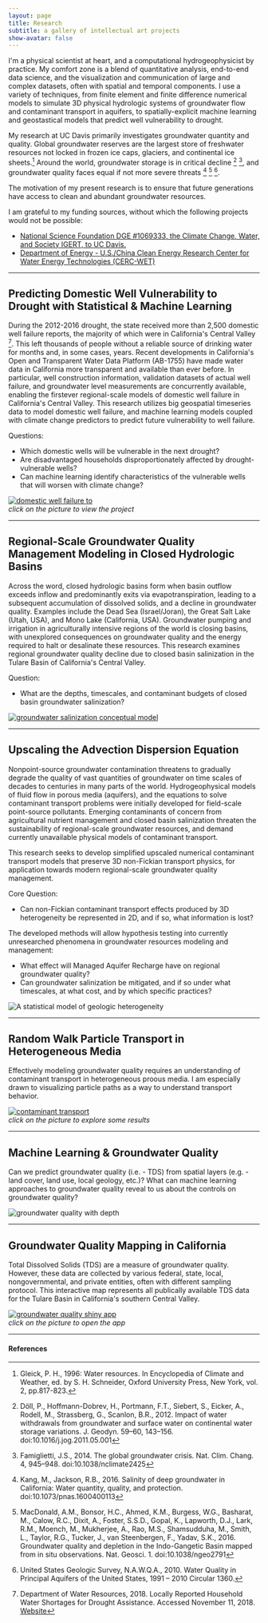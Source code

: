 ```yaml
---
layout: page
title: Research
subtitle: a gallery of intellectual art projects
show-avatar: false
---
```


I'm a physical scientist at heart, and a computational hydrogeophysicist by practice. My comfort zone is a blend of quantitative analysis, end-to-end data science, and the visualization and communication of large and complex datasets, often with spatial and temporal components. I use a variety of techniques, from finite element and finite difference numerical models to simulate 3D physical hydrologic systems of groundwater flow and contaminant transport in aquifers, to spatially-explicit machine learning and geostastical models that predict well vulnerability to drought.  

My research at UC Davis primarily investigates groundwater quantity and quality. Global groundwater reserves are the largest store of freshwater resources not locked in frozen ice caps, glaciers, and continental ice sheets.[^fn1] Around the world, groundwater storage is in critical decline [^fn2] [^fn3], and groundwater quality faces equal if not more severe threats [^fn4] [^fn5] [^fn6].  

The motivation of my present research is to ensure that future generations have access to clean and abundant groundwater resources.  

I am grateful to my funding sources, without which the following projects would not be possible:  
* [National Science Foundation DGE #1069333, the Climate Change, Water, and Society IGERT, to UC Davis.](http://ccwas.ucdavis.edu/)  
* [Department of Energy - U.S./China Clean Energy Research Center for Water Energy Technologies (CERC-WET)](https://cerc-wet.berkeley.edu/)  

***
## Predicting Domestic Well Vulnerability to Drought with Statistical & Machine Learning
During the 2012-2016 drought, the state received more than 2,500 domestic well failure reports, the majority of which were in California's Central Valley [^fn7]. This left thousands of people without a reliable source of drinking water for months and, in some cases, years. Recent developments in California's Open and Transparent Water Data Platform (AB-1755) have made water data in California more transparent and available than ever before. In particular, well construction information, validation datasets of actual well failure, and groundwater level measurements are concurrently available, enabling the firstever regional-scale models of domestic well failure in California's Central Valley. This research utilizes big geospatial timeseries data to model domestic well failure, and machine learning models coupled with climate change predictors to predict future vulnerability to well failure.  

Questions:
* Which domestic wells will be vulnerable in the next drought?  
* Are disadvantaged households disproportionately affected by drought-vulnerable wells?  
* Can machine learning identify characteristics of the vulnerable wells that will worsen with climate change?  
 
[![domestic well failure to ](/img/cawdc_dash.png)](https://richpauloo.github.io/flexdash.html)  
*click on the picture to view the project*  

***
## Regional-Scale Groundwater Quality Management Modeling in Closed Hydrologic Basins
Across the word, closed hydrologic basins form when basin outflow exceeds inflow and predominantly exits via evapotranspiration, leading to a subsequent accumulation of dissolved solids, and a decline in groundwater quality. Examples include the Dead Sea (Israel/Joran), the Great Salt Lake (Utah, USA), and Mono Lake (California, USA). Groundwater pumping and irrigation in agriculturally intensive regions of the world is closing basins, with unexplored consequences on groundwater quality and the energy required to halt or desalinate these resources. This research examines regional groundwater quality decline due to closed basin salinization in the Tulare Basin of California's Central Valley. 

Question:
* What are the depths, timescales, and contaminant budgets of closed basin groundwater salinization?  

[![groundwater salinization conceptual model](img/gw_sal.png)](https://github.com/richpauloo/Monte-Carlo-Mixing-Model)

***
## Upscaling the Advection Dispersion Equation

Nonpoint-source groundwater contamination threatens to gradually degrade the quality of vast quantities of groundwater on time scales of decades to centuries in many parts of the world. Hydrogeophysical models of fluid flow in porous media (aquifers), and the equations to solve contaminant transport problems were initially developed for field-scale point-source pollutants. Emerging contaminants of concern from agricultural nutrient management and closed basin salinization threaten the sustainability of regional-scale groundwater resources, and demand currently unavailable physical models of contaminant transport.   

This research seeks to develop simplified upscaled numerical contaminant transport models that preserve 3D non-Fickian transport physics, for application towards modern regional-scale groundwater quality management.  

Core Question:

* Can non-Fickian contaminant transport effects produced by 3D heterogeneity be represented in 2D, and if so, what information is lost?  

The developed methods will allow hypothesis testing into currently unresearched phenomena in groundwater resources modeling and management:
* What effect will Managed Aquifer Recharge have on regional groundwater quality?  
* Can groundwater salinization be mitigated, and if so under what timescales, at what cost, and by which specific practices?  

![A statistical model of geologic heterogeneity](img/upscale.png)  

***
## Random Walk Particle Transport in Heterogeneous Media

Effectively modeling groundwater quality requires an understanding of contaminant transport in heterogeneous proous media. I am especially drawn to visualizing particle paths as a way to understand transport behavior.

[![contaminant transport](img/con_trans.png)](http://rpubs.com/richpauloo/rand_walk)  
*click on the picture to explore some results*  

***
## Machine Learning & Groundwater Quality
Can we predict groundwater quality (i.e. - TDS) from spatial layers (e.g. - land cover, land use, local geology, etc.)? What can machine learning approaches to groundwater quality reveal to us about the controls on groundwater quality?  

![groundwater quality with depth](img/gw_qual.png)

***
## Groundwater Quality Mapping in California
Total Dissolved Solids (TDS) are a measure of groundwater quality. However, these data are collected by various federal, state, local, nongovernmental, and private entities, often with different sampling protocol. This interactive map represents all publically available TDS data for the Tulare Basin in California's southern Central Valley.
 
[![groundwater quality shiny app](/img/tds_app.png)](https://richpauloo.shinyapps.io/tds_leaflet/)  
*click on the picture to open the app*  



***
#### References

[^fn1]: Gleick, P. H., 1996: Water resources. In Encyclopedia of Climate and Weather, ed. by S. H. Schneider, Oxford University Press, New York, vol. 2, pp.817-823.

[^fn2]: Döll, P., Hoffmann-Dobrev, H., Portmann, F.T., Siebert, S., Eicker, A., Rodell, M., Strassberg, G., Scanlon, B.R., 2012. Impact of water withdrawals from groundwater and surface water on continental water storage variations. J. Geodyn. 59–60, 143–156. doi:10.1016/j.jog.2011.05.001

[^fn3]: Famiglietti, J.S., 2014. The global groundwater crisis. Nat. Clim. Chang. 4, 945–948. doi:10.1038/nclimate2425

[^fn4]: Kang, M., Jackson, R.B., 2016. Salinity of deep groundwater in California: Water quantity, quality, and protection. doi:10.1073/pnas.1600400113

[^fn5]: MacDonald, A.M., Bonsor, H.C., Ahmed, K.M., Burgess, W.G., Basharat, M., Calow, R.C., Dixit, A., Foster, S.S.D., Gopal, K., Lapworth, D.J., Lark, R.M., Moench, M., Mukherjee, A., Rao, M.S., Shamsudduha, M., Smith, L., Taylor, R.G., Tucker, J., van Steenbergen, F., Yadav, S.K., 2016. Groundwater quality and depletion in the Indo-Gangetic Basin mapped from in situ observations. Nat. Geosci. 1. doi:10.1038/ngeo2791

[^fn6]: United States Geologic Survey, N.A.W.Q.A., 2010. Water Quality in Principal Aquifers of the United States, 1991 – 2010 Circular 1360.

[^fn7]: Department of Water Resources, 2018. Locally Reported Household Water Shortages for Drought Assistance. Accessed November 11, 2018. [Website](https://mydrywatersupply.water.ca.gov/report/publicpage)